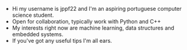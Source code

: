 - Hi my username is jppf22 and I'm an aspiring portuguese computer science student.
- Open for collaboration, typically work with Python and C++
- My interests right now are machine learning, data structures and embedded systems.
- If you've got any useful tips I'm all ears.

<!---
jppf22/jppf22 is a ✨ special ✨ repository because its `README.md` (this file) appears on your GitHub profile.
You can click the Preview link to take a look at your changes.
--->
